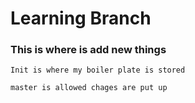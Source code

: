 # Learning Branch
### This is where is add new things 

```Init is where my boiler plate is stored```

```master is allowed chages are put up```
